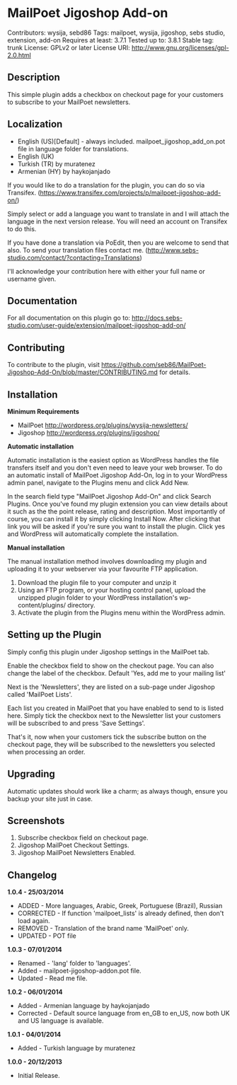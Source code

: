# MailPoet Jigoshop Add-on

Contributors: wysija, sebd86
Tags: mailpoet, wysija, jigoshop, sebs studio, extension, add-on
Requires at least: 3.7.1
Tested up to: 3.8.1
Stable tag: trunk
License: GPLv2 or later
License URI: http://www.gnu.org/licenses/gpl-2.0.html

## Description

This simple plugin adds a checkbox on checkout page for your customers to subscribe to your MailPoet newsletters.

## Localization
* English (US)[Default] - always included. mailpoet_jigoshop_add_on.pot file in language folder for translations.
* English (UK)
* Turkish (TR) by muratenez
* Armenian (HY) by haykojanjado

If you would like to do a translation for the plugin, you can do so via Transifex.  (https://www.transifex.com/projects/p/mailpoet-jigoshop-add-on/)

Simply select or add a language you want to translate in and I will attach the language in the next version release. You will need an account on Transifex to do this.

If you have done a translation via PoEdit, then you are welcome to send that also. To send your translation files contact me. (http://www.sebs-studio.com/contact/?contacting=Translations)

I'll acknowledge your contribution here with either your full name or username given.

## Documentation

For all documentation on this plugin go to: http://docs.sebs-studio.com/user-guide/extension/mailpoet-jigoshop-add-on/

## Contributing

To contribute to the plugin, visit https://github.com/seb86/MailPoet-Jigoshop-Add-On/blob/master/CONTRIBUTING.md for details.

## Installation

__Minimum Requirements__

* MailPoet http://wordpress.org/plugins/wysija-newsletters/
* Jigoshop http://wordpress.org/plugins/jigoshop/

__Automatic installation__

Automatic installation is the easiest option as WordPress handles the file transfers itself and you don't even need to leave your web browser. To do an automatic install of MailPoet Jigoshop Add-On, log in to your WordPress admin panel, navigate to the Plugins menu and click Add New.

In the search field type "MailPoet Jigoshop Add-On" and click Search Plugins. Once you've found my plugin extension you can view details about it such as the the point release, rating and description. Most importantly of course, you can install it by simply clicking Install Now. After clicking that link you will be asked if you're sure you want to install the plugin. Click yes and WordPress will automatically complete the installation.

__Manual installation__

The manual installation method involves downloading my plugin and uploading it to your webserver via your favourite FTP application.

1. Download the plugin file to your computer and unzip it
2. Using an FTP program, or your hosting control panel, upload the unzipped plugin folder to your WordPress installation's wp-content/plugins/ directory.
3. Activate the plugin from the Plugins menu within the WordPress admin.

## Setting up the Plugin

Simply config this plugin under Jigoshop settings in the MailPoet tab.

Enable the checkbox field to show on the checkout page. You can also change the label of the checkbox. Default 'Yes, add me to your mailing list'

Next is the 'Newsletters', they are listed on a sub-page under Jigoshop called 'MailPoet Lists'.

Each list you created in MailPoet that you have enabled to send to is listed here. Simply tick the checkbox next to the Newsletter list your customers will be subscribed to and press 'Save Settings'.

That's it, now when your customers tick the subscribe button on the checkout page, they will be subscribed to the newsletters you selected when processing an order.

## Upgrading

Automatic updates should work like a charm; as always though, ensure you backup your site just in case.

## Screenshots

1. Subscribe checkbox field on checkout page.
2. Jigoshop MailPoet Checkout Settings.
3. Jigoshop MailPoet Newsletters Enabled.

## Changelog

__1.0.4 - 25/03/2014__

* ADDED - More languages, Arabic, Greek, Portuguese (Brazil), Russian
* CORRECTED - If function 'mailpoet_lists' is already defined, then don't load again.
* REMOVED - Translation of the brand name 'MailPoet' only.
* UPDATED - POT file

__1.0.3 - 07/01/2014__

* Renamed - 'lang' folder to 'languages'.
* Added - mailpoet-jigoshop-addon.pot file.
* Updated - Read me file.

__1.0.2 - 06/01/2014__

* Added - Armenian language by haykojanjado
* Corrected - Default source language from en_GB to en_US, now both UK and US language is available.

__1.0.1 - 04/01/2014__

* Added - Turkish language by muratenez

__1.0.0 - 20/12/2013__

* Initial Release.